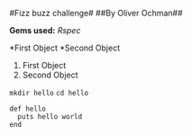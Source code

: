 #Fizz buzz challenge#
##By Oliver Ochman##

**Gems used:**
*Rspec*

*First Object
*Second Object

1. First Object
2. Second Object


`mkdir hello`
`cd hello`

```
def hello
  puts hello world
end
```

